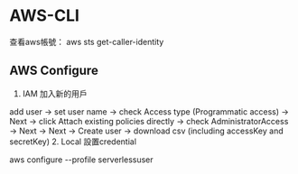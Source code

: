 # AWS-CLI

查看aws帳號： aws sts get-caller-identity

## AWS Configure

1. IAM 加入新的用戶

add user -> set user name -> check Access type (Programmatic access) -> Next
-> click Attach existing policies directly -> check AdministratorAccess -> Next -> Next -> Create user -> download csv (including accessKey and secretKey)
2. Local 設置credential

aws configure --profile serverlessuser
